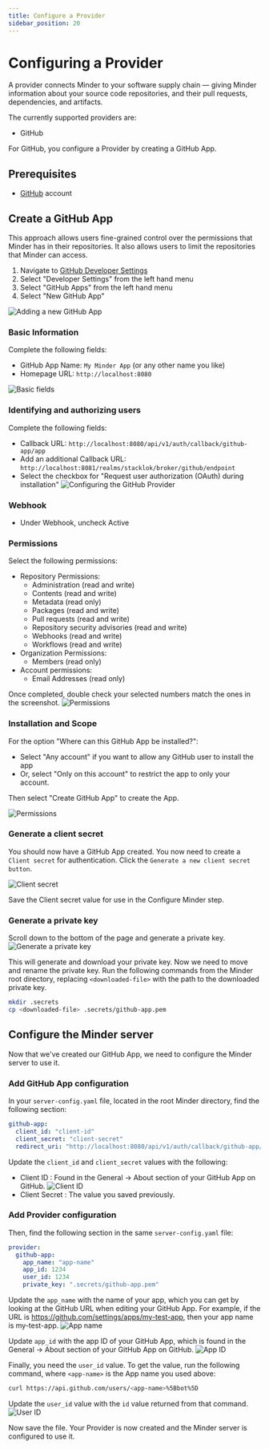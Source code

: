 ```yaml
---
title: Configure a Provider
sidebar_position: 20
---
```


# Configuring a Provider
A provider connects Minder to your software supply chain — giving Minder information about your source code repositories, and their pull requests, dependencies, and artifacts.

The currently supported providers are:
- GitHub   

For GitHub, you configure a Provider by creating a GitHub App. 

## Prerequisites

- [GitHub](https://github.com) account

## Create a GitHub App
This approach allows users fine-grained control over the permissions that Minder has in their repositories. It also 
allows users to limit the repositories that Minder can access.

1. Navigate to [GitHub Developer Settings](https://github.com/settings/profile)
1. Select "Developer Settings" from the left hand menu
1. Select "GitHub Apps" from the left hand menu
1. Select "New GitHub App"

![Adding a new GitHub App](./images/new-github-app.png)

### Basic Information
Complete the following fields:
   - GitHub App Name: `My Minder App` (or any other name you like)
   - Homepage URL: `http://localhost:8080`

![Basic fields](./images/provider-basic.png)

### Identifying and authorizing users
Complete the following fields:
   - Callback URL: `http://localhost:8080/api/v1/auth/callback/github-app/app`
   - Add an additional Callback URL: `http://localhost:8081/realms/stacklok/broker/github/endpoint`
   - Select the checkbox for "Request user authorization (OAuth) during installation"
![Configuring the GitHub Provider](./images/provider-ident-and-auth.png)

### Webhook
- Under Webhook, uncheck Active

### Permissions
Select the following permissions:
   - Repository Permissions:
     - Administration (read and write)
     - Contents (read and write)
     - Metadata (read only)
     - Packages (read and write)
     - Pull requests (read and write)
     - Repository security advisories (read and write)
     - Webhooks (read and write)
     - Workflows (read and write)
   -  Organization Permissions:
      - Members (read only)
   - Account permissions:
      - Email Addresses (read only)

Once completed, double check your selected numbers match the ones in the screenshot.
![Permissions](./images/provider-permissions.png)

### Installation and Scope
For the option "Where can this GitHub App be installed?":
- Select "Any account" if you want to allow any GitHub user to install the app
- Or, select "Only on this account" to restrict the app to only your account.

Then select "Create GitHub App" to create the App.

![Permissions](./images/provider-create.png)

### Generate a client secret
You should now have a GitHub App created. You now need to create a `Client secret` for authentication.
Click the `Generate a new client secret button`.

![Client secret](./images/provider-client-secret-created.png)

Save the Client secret value for use in the Configure Minder step. 

### Generate a private key 
Scroll down to the bottom of the page and generate a private key.
![Generate a private key](./images/provider-generate-private.png)

This will generate and download your private key.
Now we need to move and rename the private key.
Run the following commands from the Minder root directory, replacing `<downloaded-file>` with the path to the downloaded private key.
```bash
mkdir .secrets
cp <downloaded-file> .secrets/github-app.pem
```

## Configure the Minder server
Now that we've created our GitHub App, we need to configure the Minder server to use it.


### Add GitHub App configuration

In your `server-config.yaml` file, located in the root Minder directory, find the following section:
```yaml
github-app:
  client_id: "client-id"
  client_secret: "client-secret"
  redirect_uri: "http://localhost:8080/api/v1/auth/callback/github-app/app" # This needs to match the registered callback URL in the GitHub App
```
Update the `client_id` and `client_secret` values with the following:
- Client ID : Found in the General -> About section of your GitHub App on GitHub.
![Client ID](./images/provider-client-id.png)
- Client Secret : The value you saved previously. 

### Add Provider configuration
Then, find the following section in the same `server-config.yaml` file:

```yaml
provider:
  github-app:
    app_name: "app-name"
    app_id: 1234
    user_id: 1234
    private_key: ".secrets/github-app.pem"
```
Update the `app_name` with the name of your app, which you can get by looking at the GitHub URL when editing your GitHub App. For example, if the URL is https://github.com/settings/apps/my-test-app, then your app name is my-test-app.
![App name](./images/provider-app-name.png)

Update `app_id` with the app ID of your GitHub App, which is found in the General -> About section of your GitHub App on GitHub.
![App ID](./images/provider-app-id.png)

Finally, you need the `user_id` value. To get the value, run the following command, where `<app-name>` is the App name you used above:

```bash
curl https://api.github.com/users/<app-name>%5Bbot%5D
```
Update the `user_id` value with the `id` value returned from that command. 
![User ID](./images/provider-user-id.png)

Now save the file. Your Provider is now created and the Minder server is configured to use it.


